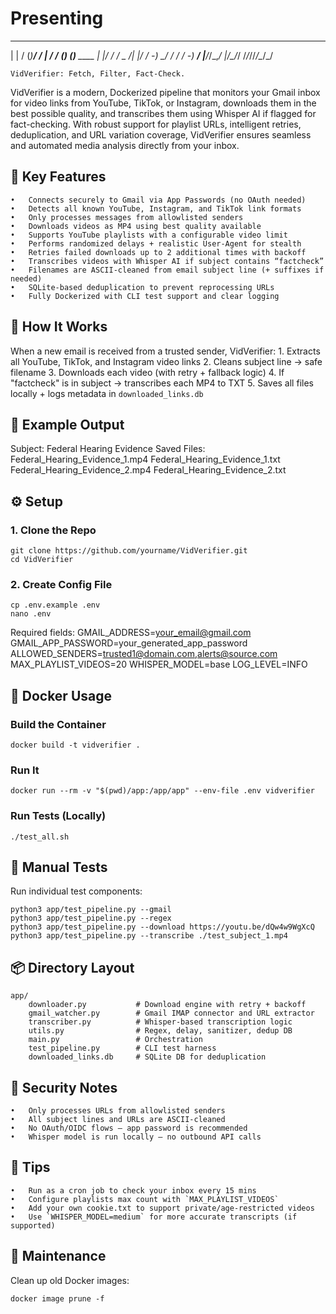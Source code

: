 #	Presenting
 _   ___    ___   __        _ ____        
| | / (_)__/ / | / /__ ____(_) _(_)__ ____
| |/ / / _  /| |/ / -_) __/ / _/ / -_) __/
|___/_/\_,_/ |___/\__/_/ /_/_//_/\__/_/   

	VidVerifier: Fetch, Filter, Fact-Check.


VidVerifier is a modern, Dockerized pipeline that monitors your Gmail inbox for video links from YouTube, TikTok, or Instagram, downloads them in the best possible quality, and transcribes them using Whisper AI if flagged for fact-checking. With robust support for playlist URLs, intelligent retries, deduplication, and URL variation coverage, VidVerifier ensures seamless and automated media analysis directly from your inbox.

##	🎯 Key Features

	•	Connects securely to Gmail via App Passwords (no OAuth needed)
	•	Detects all known YouTube, Instagram, and TikTok link formats
	•	Only processes messages from allowlisted senders
	•	Downloads videos as MP4 using best quality available
	•	Supports YouTube playlists with a configurable video limit
	•	Performs randomized delays + realistic User-Agent for stealth
	•	Retries failed downloads up to 2 additional times with backoff
	•	Transcribes videos with Whisper AI if subject contains “factcheck”
	•	Filenames are ASCII-cleaned from email subject line (+ suffixes if needed)
	•	SQLite-based deduplication to prevent reprocessing URLs
	•	Fully Dockerized with CLI test support and clear logging

##	🧠 How It Works

When a new email is received from a trusted sender, VidVerifier:
	1. Extracts all YouTube, TikTok, and Instagram video links
	2. Cleans subject line → safe filename
	3. Downloads each video (with retry + fallback logic)
	4. If "factcheck" is in subject → transcribes each MP4 to TXT
	5. Saves all files locally + logs metadata in `downloaded_links.db`

##	📂 Example Output

Subject:	Federal Hearing Evidence
Saved Files:
	Federal_Hearing_Evidence_1.mp4
	Federal_Hearing_Evidence_1.txt
	Federal_Hearing_Evidence_2.mp4
	Federal_Hearing_Evidence_2.txt

##	⚙️ Setup

###	1. Clone the Repo

	git clone https://github.com/yourname/VidVerifier.git
	cd VidVerifier

###	2. Create Config File

	cp .env.example .env
	nano .env

Required fields:
	GMAIL_ADDRESS=your_email@gmail.com
	GMAIL_APP_PASSWORD=your_generated_app_password
	ALLOWED_SENDERS=trusted1@domain.com,alerts@source.com
	MAX_PLAYLIST_VIDEOS=20
        WHISPER_MODEL=base
        LOG_LEVEL=INFO

##	🐳 Docker Usage

###	Build the Container

	docker build -t vidverifier .

###	Run It

	docker run --rm -v "$(pwd)/app:/app/app" --env-file .env vidverifier

###	Run Tests (Locally)

	./test_all.sh

##	🧪 Manual Tests

Run individual test components:

	python3 app/test_pipeline.py --gmail
	python3 app/test_pipeline.py --regex
	python3 app/test_pipeline.py --download https://youtu.be/dQw4w9WgXcQ
	python3 app/test_pipeline.py --transcribe ./test_subject_1.mp4

##	📦 Directory Layout

	app/
		downloader.py			# Download engine with retry + backoff
		gmail_watcher.py		# Gmail IMAP connector and URL extractor
		transcriber.py			# Whisper-based transcription logic
		utils.py				# Regex, delay, sanitizer, dedup DB
		main.py					# Orchestration
		test_pipeline.py		# CLI test harness
		downloaded_links.db		# SQLite DB for deduplication

##	🔐 Security Notes

	•	Only processes URLs from allowlisted senders
	•	All subject lines and URLs are ASCII-cleaned
	•	No OAuth/OIDC flows — app password is recommended
	•	Whisper model is run locally — no outbound API calls

##	📌 Tips

	•	Run as a cron job to check your inbox every 15 mins
	•	Configure playlists max count with `MAX_PLAYLIST_VIDEOS`
	•	Add your own cookie.txt to support private/age-restricted videos
	•	Use `WHISPER_MODEL=medium` for more accurate transcripts (if supported)

##	🧼 Maintenance

Clean up old Docker images:

	docker image prune -f


